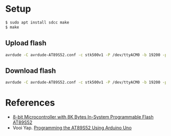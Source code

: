 # Setup

```bash
$ sudo apt install sdcc make
$ make
```

## Upload flash

```bash
avrdude -C avrdude-AT89S52.conf -c stk500v1 -P /dev/ttyACM0 -b 19200 -p AT89S52 -U flash:w:"main.ihx":a
```

## Download flash

```bash
avrdude -C avrdude-AT89S52.conf -c stk500v1 -P /dev/ttyACM0 -b 19200 -p AT89S52 -D -U flash:r:"flash.bin":r
```

# References
- [8-bit Microcontroller with 8K Bytes In-System Programmable Flash AT89S52](https://ww1.microchip.com/downloads/en/DeviceDoc/doc1919.pdf)
- Vooi Yap. [Programming the AT89S52 Using Arduino Uno](https://www.youtube.com/watch?v=qzqSjv65ubQ)
